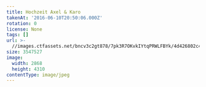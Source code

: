 ```yaml
---
title: Hochzeit Axel & Karo
takenAt: '2016-06-10T20:50:06.000Z'
rotation: 0
license: None
tags: []
url: >-
  //images.ctfassets.net/bncv3c2gt878/7pk3R7OKvkIYtqPRWLFBYk/4d426802c4ecb1c44fa7fe047fbddf05/hochzeit-axel--karo_28073992872_o
size: 3547527
image:
  width: 2868
  height: 4310
contentType: image/jpeg
---
```


